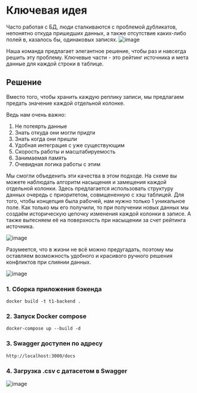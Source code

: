 # Ключевая идея
Часто работая с БД, люди сталкиваются с проблемой дубликатов, непонятно откуда пришедших данных, а также отсутствие каких-либо полей в, казалось бы, одинаковых записях. 
![image](https://github.com/user-attachments/assets/4c8579a8-c6ca-4ebc-b7f8-e45d60a1f41f)

Наша команда предлагает элегантное решение, чтобы раз и навсегда решить эту проблему. Ключевые части - это рейтинг источника и мета данные для каждой строки в таблице.

## Решение
Вместо того, чтобы хранить каждую реплику записи, мы предлагаем предать значение каждой отдельной колонке.

Ведь нам очень важно: 
1. Не потеярть данные
2. Знать откуда они могли придти
3. Знать когда они пришли
4. Удобная интеграция с уже существующим
5. Скорость работы и масштабируемость
7. Занимаемая память
8. Очевидная логика работы с этим

Мы смогли объеденить эти качества в этом подходе. На схеме вы можете наблюдать алгоритм насыщения и замещения каждой отдельной колонки. 
Здесь предлагается использовать структуру данных очередь с приоритетом, совмщененную с хэш таблицей. Для того, чтобы концепция была 
рабочей, нам нужно только 1 уникальное поле. Как только мы его получили, то при получении новых данных мы создаём историческую цепочку
изменения каждой колонки в записе. А также вытесняем её на поверхность при насыщении за счет рейтинга источника.

![image](https://github.com/user-attachments/assets/feae4979-37e2-491f-b3a3-f4869f32051f)

Разумеется, что в жизни не всё можно предугадать, поэтому мы оставляем возможность удобного и красивого ручного решения конфликтов при слиянии данных. 

![image](https://github.com/user-attachments/assets/1f12b179-fadb-481a-990a-8836952aa514)

### 1. Сборка приложения бэкенда 
```shell
docker build -t t1-backend .
```

### 2. Запуск Docker compose
```shell
docker-compose up --build -d
```

### 3. Swagger доступен по адресу
```
http://localhost:3000/docs
```
### 4. Загрузка .csv с датасетом в Swagger
![image](https://github.com/user-attachments/assets/acf91990-05da-45d4-8b4c-a0bbd9dff0ea)
